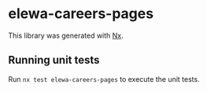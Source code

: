 # elewa-careers-pages

This library was generated with [Nx](https://nx.dev).

## Running unit tests

Run `nx test elewa-careers-pages` to execute the unit tests.
